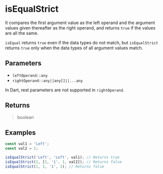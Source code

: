 # isEqualStrict <Badge type="tip" text="JavaScript" /><Badge type="info" text="Dart" />

It compares the first argument value as the left operand and the argument values given thereafter as the right operand, and returns `true` if the values are all the same.

`isEqual` returns `true` even if the data types do not match, but `isEqualStrict` returns `true` only when the data types of all argument values match.

## Parameters

- `leftOperand::any`
- `rightOperand::any||any[]||...any`

In Dart, rest parameters are not supported in `rightOperand`.

## Returns

> boolean

## Examples

```javascript
const val1 = 'Left';
const val2 = 1;

isEqualStrict('Left', 'Left', val1); // Returns true
isEqualStrict(1, [1, '1', 1, val2]); // Returns false
isEqualStrict(1, 1, '1', 1); // Returns false
```

